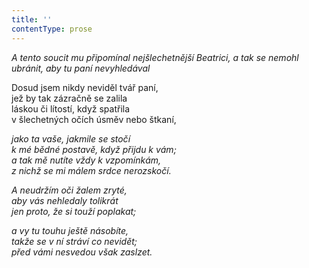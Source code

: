 ```yaml
---
title: ''
contentType: prose
---
```


<section>

_A tento soucit mu připomínal nejšlechetnější Beatrici, a tak se nemohl ubránit, aby tu paní nevyhledával_

</section>

<section>

Dosud jsem nikdy neviděl tvář paní,  
jež by tak zázračně se zalila  
láskou či lítostí, když spatřila  
v šlechetných očích úsměv nebo štkaní,

_jako ta vaše, jakmile se stočí  
k mé bědné postavě, když přijdu k vám;  
a tak mě nutíte vždy k vzpomínkám,  
z nichž se mi málem srdce nerozskočí._

</section>

<section>

_A neudržím oči žalem zryté,  
aby vás nehledaly tolikrát  
jen proto, že si touží poplakat;_

</section>

<section>

_a vy tu touhu ještě násobíte,  
takže se v ní stráví co nevidět;  
před vámi nesvedou však zaslzet._

</section>
